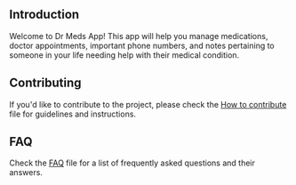 ## Introduction

Welcome to Dr Meds App! This app will help you manage medications, doctor appointments, important phone numbers, and notes pertaining to someone in your life needing help with their medical condition.

## Contributing

If you'd like to contribute to the project, please check the [How to contribute](./CONTRIBUTING.md) file for guidelines and instructions.

## FAQ

Check the [FAQ](./FAQ.md) file for a list of frequently asked questions and their answers.
